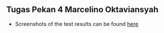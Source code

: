 ## Tugas Pekan 4 Marcelino Oktaviansyah

- Screenshots of the test results can be found [here](https://github.com/marcelino230/TugasPekan4_Marcelino/blob/main/hasiltest.png)